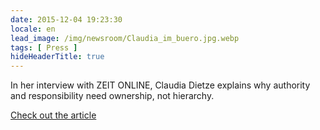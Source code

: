 ```yaml
---
date: 2015-12-04 19:23:30
locale: en
lead_image: /img/newsroom/Claudia_im_buero.jpg.webp
tags: [ Press ]
hideHeaderTitle: true
---
```


In her interview with ZEIT ONLINE, Claudia Dietze explains why authority and responsibility need ownership, not hierarchy. 

[Check out the article](http://www.zeit.de/karriere/beruf/2015-12/mitarbeiterfuehrung-hierarchie-autoritaet)


